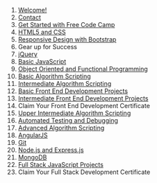 1. [Welcome!](https://github.com/Rafase282/My-FreeCodeCamp-Code/wiki#welcome)
2. [Contact](https://github.com/Rafase282/My-FreeCodeCamp-Code/wiki#contact-me)
3. [Get Started with Free Code Camp](https://github.com/Rafase282/My-FreeCodeCamp-Code/wiki#get-started-with-free-code-camp)
4. [HTML5 and CSS](https://github.com/Rafase282/My-FreeCodeCamp-Code/wiki#html5-and-css)
5. [Responsive Design with Bootstrap](https://github.com/Rafase282/My-FreeCodeCamp-Code/wiki#responsive-design-with-bootstrap)
6. Gear up for Success
7. [jQuery](https://github.com/Rafase282/My-FreeCodeCamp-Code/wiki#jquery)
8. [Basic JavaScript](https://github.com/Rafase282/My-FreeCodeCamp-Code/wiki#basic-javascript)
9. [Object Oriented and Functional Programming](https://github.com/Rafase282/My-FreeCodeCamp-Code/wiki#object-oriented-and-functional-programming)
10. [Basic Algorithm Scripting](https://github.com/Rafase282/My-FreeCodeCamp-Code/wiki#basic-algorithm-scripting)
11. [Intermediate Algorithm Scripting](https://github.com/Rafase282/My-FreeCodeCamp-Code/wiki#intermediate-algorithm-scripting)
12. [Basic Front End Development Projects](https://github.com/Rafase282/My-FreeCodeCamp-Code/wiki#basic-front-end-development-projects)
13. [Intermediate Front End Development Projects](https://github.com/Rafase282/My-FreeCodeCamp-Code/wiki#intermediate-front-end-development-projects)
14. Claim Your Front End Development Certificate
15. [Upper Intermediate Algorithm Scripting](https://github.com/Rafase282/My-FreeCodeCamp-Code/wiki#upper-intermediate-algorithm-scripting)
16. [Automated Testing and Debugging](https://github.com/Rafase282/My-FreeCodeCamp-Code/wiki#automated-testing-and-debugging)
17. [Advanced Algorithm Scripting](https://github.com/Rafase282/My-FreeCodeCamp-Code/wiki#advanced-algorithm-scripting)
18. [AngularJS](https://github.com/Rafase282/My-FreeCodeCamp-Code/wiki#angularjs)
19. [Git](https://github.com/Rafase282/My-FreeCodeCamp-Code/wiki#git)
20. [Node.js and Express.js](https://github.com/Rafase282/My-FreeCodeCamp-Code/wiki#nodejs-and-expressjs)
21. [MongoDB](https://github.com/Rafase282/My-FreeCodeCamp-Code/wiki#mongodb)
22. [Full Stack JavaScript Projects](https://github.com/Rafase282/My-FreeCodeCamp-Code/wiki#full-stack-javascript-projects)
23. Claim Your Full Stack Development Certificate
